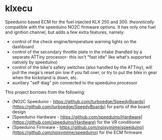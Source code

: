 # klxecu

Speeduino based ECM for the fuel injected KLX 250 and 300. *theoretically* compatible with the speeduino NO2C firmware options. It has only one fuel and ignition channel, but adds a few extra features, namely:

- control of the check engine/temperature warning lights on the dashboard
- control of the secondary throttle plate in the intake (handled by a separate ATTiny processor- this isn't "fast idle" like what's supported natively by speeduino)
- control of the bike's safety switches (also handled by the ATTiny), will pull the mega's reset pin low if you fall over, or try to put the bike in gear when the kickstand is down, etc.
- auxiliary "self diag" pin connected to the speeduino processor

This project borrows from the following:

- [NO2C Speeduino - https://github.com/turboedge/SpeedyBoards](https://github.com/turboedge/SpeedyBoards) for parts of the board design
- [Speeduino Hardware - https://github.com/speeduino/Hardware](https://github.com/speeduino/Hardware) for the VR conditioner
- [Speeduino Firmware - https://github.com/noisymime/speeduino](https://github.com/noisymime/speeduino) for the ECM firmware
